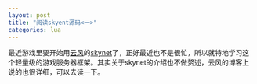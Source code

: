 ```yaml
---
layout: post
title: "阅读skyent源码<一>"
categories: lua
---
```


最近游戏里要开始用[云风](http://blog.codingnow.com/eo/skynet/)的[skynet](https://github.com/cloudwu/skynet)了，正好最近也不是很忙，所以就特地学习这个轻量级的游戏服务器框架。其实关于skynet的介绍也不做赘述，云风的博客上说的也很详细，可以去读一下。